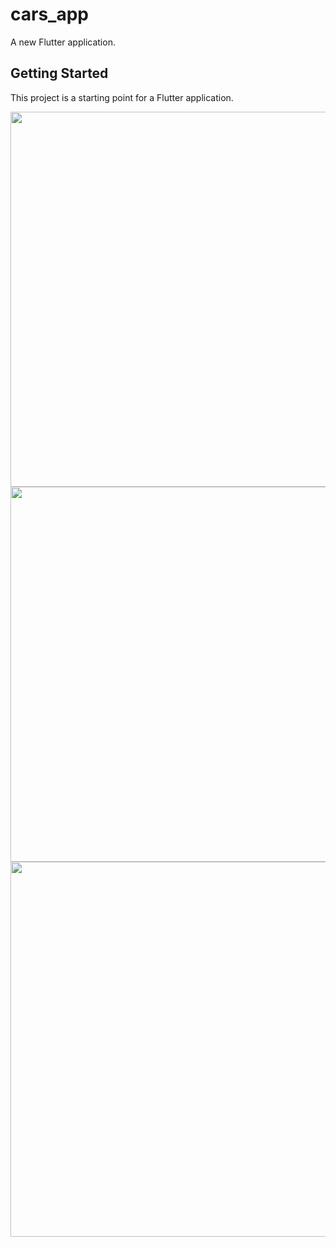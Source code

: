 # cars_app

A new Flutter application.

## Getting Started

This project is a starting point for a Flutter application.

<img src="https://user-images.githubusercontent.com/30291617/105344286-cc6fed80-5bf3-11eb-9a12-e458adaa7dd2.png" widht="50" height="600"><img src="https://user-images.githubusercontent.com/30291617/105344295-cda11a80-5bf3-11eb-9272-29d453bbe2de.png" widht="50" height="600"><img src="https://user-images.githubusercontent.com/30291617/105344310-d1cd3800-5bf3-11eb-9fc0-8e3e8d1fa00d.png" widht="50" height="600">
